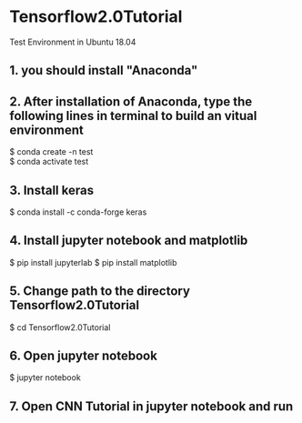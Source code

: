 # Tensorflow2.0Tutorial

Test Environment in Ubuntu 18.04

## 1. you should install "Anaconda"

## 2. After installation of Anaconda, type the following lines in terminal to build an vitual environment

$ conda create -n test \
$ conda activate test

## 3. Install keras

$ conda install -c conda-forge keras

## 4. Install jupyter notebook and matplotlib

$ pip install jupyterlab
$ pip install matplotlib

## 5. Change path to the directory Tensorflow2.0Tutorial

$ cd Tensorflow2.0Tutorial

## 6. Open jupyter notebook

$ jupyter notebook

## 7. Open CNN Tutorial in jupyter notebook and run
